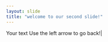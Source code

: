 ```yaml
---
layout: slide
title: "welcome to our second slide!"
---
```

Your text
Use the left arrow to go back!|
